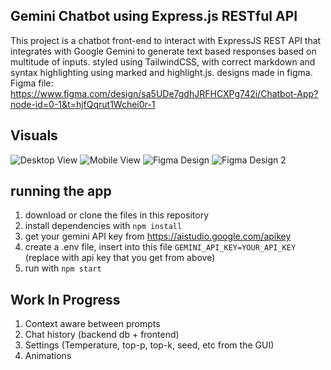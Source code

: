 ## Gemini Chatbot using Express.js RESTful API
This project is a chatbot front-end to interact with ExpressJS REST API that integrates with Google Gemini to generate text based responses based on multitude of inputs.
styled using TailwindCSS, with correct markdown and syntax highlighting using marked and highlight.js.
designs made in figma.
Figma file:
https://www.figma.com/design/sa5UDe7gdhJRFHCXPg742i/Chatbot-App?node-id=0-1&t=hjfQqrut1Wchei0r-1

## Visuals
![Desktop View](https://github.com/user-attachments/assets/a35376c9-d4d6-4404-8dad-f33aa272db77)
![Mobile View](https://github.com/user-attachments/assets/29fe5f67-a912-4ee1-8de1-ad8860b7f550)
![Figma Design](https://github.com/user-attachments/assets/d5db69ff-a98d-4929-8ed9-652c304846c6)
![Figma Design 2](https://github.com/user-attachments/assets/c753ba27-7170-4dae-b340-8601053caed7)


## running the app
1. download or clone the files in this repository
2. install dependencies with ```npm install```
3. get your gemini API key from https://aistudio.google.com/apikey
4. create a .env file, insert into this file ```GEMINI_API_KEY=YOUR_API_KEY``` (replace with api key that you get from above)
5. run with ```npm start```

## Work In Progress
1. Context aware between prompts
2. Chat history (backend db + frontend)
3. Settings (Temperature, top-p, top-k, seed, etc from the GUI)
4. Animations


